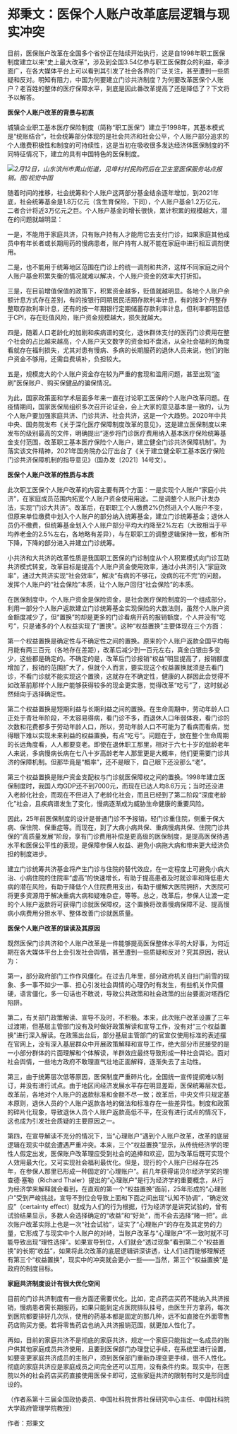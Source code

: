 # 郑秉文：医保个人账户改革底层逻辑与现实冲突

目前，医保账户改革在全国多个省份正在陆续开始执行，这是自1998年职工医保制度建立以来“史上最大改革”，涉及到全国3.54亿参与职工医保群众的利益，牵涉面广，在各大媒体平台上可以看到其引发了社会各界的广泛关注，甚至遭到一些质疑和反对。明知有阻力，中国为何要建立门诊共济制度？为何要改革医保个人账户？老百姓的整体的医疗保障水平，到底是因此番改革提高了还是降低了？下文将予以解答。

**医保个人账户改革的背景与初衷**

城镇企业职工基本医疗保险制度（简称“职工医保”）建立于1998年，其基本模式是“统账结合”，社会统筹部分体现的是社会共济和社会公平，个人账户部分追求的个人缴费积极性和制度的可持续性，这是当初在吸收很多发达经济体医保制度的不同特征情况下，建立的具有中国特色的医保制度。

![](https://inews.gtimg.com/newsapp_bt/0/15672184957/1000)_2月12日，山东滨州市黄山街道，见埠村村民购药后在卫生室医保服务站点报销。图/视觉中国_

随着时间的推移，社会统筹和个人账户这两部分基金结余逐年增加，到2021年底，社会统筹基金是1.8万亿元（含生育保险，下同），个人账户基金1.2万亿元，二者合计将近3万亿元之巨。个人账户基金的增长很快，累计积累的规模越大，潜在的问题就越明显：

一是，不能用于家庭共济，只有账户持有人才能用它去支付门诊，如果家庭其他成员中有年长者或长期用药的慢病患者，账户持有人就不能在家庭中进行相互调剂使用。

二是，也不能用于统筹地区范围在门诊上的统一调剂和共济，这样不同家庭之间个人账户基金积累失衡的情况就难以解决，个人账户资金的效率大打折扣。

三是，在目前增值保值的政策下，积累资金越多，贬值就越明显。各地个人账户余额计息方式存在差别，有的按银行同期居民活期存款利率计息，有的按3个月整存整取存款利率计息，还有的按一年期银行定期储蓄存款利率计息，但利率都明显低于CPI，存在贬值风险，账户资金规模越大，损失就越大。

四是，随着人口老龄化的加剧和疾病谱的变化，退休群体支付的医药门诊费用在整个社会的占比越来越高，个人账户天文数字的资金如不盘活，从全社会福利的角度看就存在福利损失，尤其对患有慢病、多病的长期服药的退休人员来说，他们的账户资金不够用，还需自费填补，负担较大。

五是，规模庞大的个人账户资金存在较为严重的套现和滥用问题，甚至出现“盗刷”医保账户、购买保健品的骗保情况。

为此，国家政策面和学术层面多年来一直在讨论职工医保的个人账户改革问题。在疫情期间，国家医保局组织多次召开论证会，会上大家的意见基本是一致的，认为个人账户要加强家庭共济、门诊共济、社会共济，这是一个大趋势。2020年中共中央、国务院发布《关于深化医疗保障制度改革的意见》，这是建立医保制度以来发布的级别最高的文件，明确提出“逐步将门诊医疗费用纳入基本医疗保险统筹基金支付范围，改革职工基本医疗保险个人账户，建立健全门诊共济保障机制”。为落实该文件精神，2021年国务院办公厅出台了《关于建立健全职工基本医疗保险门诊共济保障机制的指导意见》（国办发〔2021〕14号文）。

**医保个人账户改革的性质与本质**

此次职工医保个人账户改革的内容主要有两个方面：一是实现个人账户“家庭小共济”，在家庭成员范围内拓宽个人账户资金使用用途。二是调整个人账户计发办法，实现“门诊大共济”。改革后，在职职工个人缴费2%仍然进入个人账户不变，但原来单位缴费中划入个人账户的部分纳入统筹基金，建立门诊统筹基金；退休人员仍不缴费，但统筹基金划入个人账户部分平均大约降至2%左右（大致相当于平均养老金的2.5%左右，各地略有差异），与在职职工的调整逻辑保持一致，都有所下降，下降的部分进入并建立门诊统筹。

小共济和大共济的改革性质是我国职工医保的门诊制度从个人积累模式向门诊互助共济模式转变，改革目标是提高个人账户资金使用效率，通过小共济引入“家庭效率”，通过大共济实现“社会效率”，解决“有病的不够花，没病的花不完”的问题，发挥个人账户的“社会保险”本质，让个人账户回归“社会保险”的本质。

在医保制度中，个人账户资金是保险资金，是社会医疗保险制度的一个组成部分，利用一部分个人账户返款建立门诊统筹基金实现保险的大数法则，虽然个人账户资金额度减少了，但“置换”的却是更多的门诊看病开药的报销额度，个人并没有“吃亏”，只是诸多的个人权益实现了“置换”。这种“权益置换”主要体现在三个方面：

第一个权益置换是确定性与不确定性之间的置换。原来的个人账户返款全国平均每月能有两三百元（各地存在差距），改革后减少到一百元左右，真金白银由多变少，这些都是确定的。不确定的是，改革后门诊报销“权益”明显提高了，报销额度增加了，报销的范围扩大了，但就个人而言，要实现这个权益置换就须是去看门诊，不看门诊就不能实现这个置换，这就存在不确定性，健康的人群因此会觉得不如改革前那样个人账户能够获得较多的现金更实惠，觉得改革“吃亏”了，这时就必然倾向于选择确定性。

第二个权益置换是短期利益与长期利益之间的置换。在生命周期中，劳动年龄人口正处于青壮年阶段，不太容易得病，看门诊不多，而退休人口年弱体衰，看门诊的次数和花费都多于劳动年龄人口，所以，劳动年龄人口不可能为了看病而看病，觉得眼下难以实现未来利益的权益置换，有点“吃亏”。问题在于，放在整个生命周期的长远角度看，人人都要变老。即使在退休职工那里，相对于六七十岁的低龄老年人来说，多病慢病长病在七八十岁高龄老年人那里更是大概率，他们更需要门诊共济的保障机制。但那毕竟是“概率”，还不是眼下，自己眼下还没那么“老”。

第三个权益置换是账户资金支配权与门诊就医保障权之间的置换。1998年建立医保制度时，我国人均GDP还不到7000元，而现在已达人均8.6万元；当时还没进入老龄化社会，而现在不但进入了老龄化社会，而且已经到了第二阶段“深度老龄化”社会，且疾病谱发生了变化，慢病逐渐成为威胁生命健康的重要风险。

因此，25年前医保制度的设计是普通门诊不予报销，轻门诊重住院，侧重于保大病、保住院、保重症等。而现在，到了大病小病共保、重病慢病共保、住院门诊共保的“高质量发展”阶段，享有门诊费用补偿是更高级的医保制度，是提高医保待遇水平和医保公平性的表现，是保障参保人权益、避免小病拖大病和带来更大经济负担的制度进步。

建立门诊统筹共济基金将产生门诊与住院的替代效应，在一定程度上可避免小病大治、小病住院的住院率“虚高”的快速增长，有助于提高患者及时就诊率和降低患大病的潜在风险，有助于降低个人住院费用支出，有助于缓解大医院拥挤，大医院可将更多资源用于解决重病大病和疑难杂症，等等。总之，改革后，参保人让渡一定的个人账户返款将可获得门诊就医保障权，这个置换将改善慢病保障不足、提高慢病小病费用分担水平、整体改善门诊就医质量。

**医保个人账户改革的误读及其原因**

既然医保门诊共济和个人账户改革是一件能够提高医保整体水平的大好事，为何近期在各大媒体平台上会引发社会舆情，甚至遭到一些质疑和反对？究其原因，我认为：

第一，部分政府部门工作作风僵化。在过去几年里，部分政府机关自扫门前雪的现象、多一事不如少一事、担心引发社会舆情的心理仍时有发生，有些机关作风僵硬，语言僵化，多一句话也不敢说，导致公共政策和社会政策的出台要面对塔西佗陷阱。

第二，有关部门政策解读、宣导不及时，不积极。本来，此次账户改革设置了三年过渡期，但基层主管部门没有及时做好政策解读和宣导工作，没有对“三个权益置换”进行深入解读。在政策出台后，部分基层主管部门的官宣仅使用标准的表述摆在官网上，没有深入基层群众中开展政策解释和宣导工作，绝大部分市民接受的是一小部分群体的片面理解和个体解读，羊群效应最终导致形成一种社会舆论。面对社会舆情，一些地方政府不敢理直气壮地正面解释，逐渐失去了主动性。

第三，由于统筹层次低等原因，医保制度严重碎片化，全国统一宣传提纲难以制订，并没有进行试点。由于地区间经济发展水平存在明显差距，医保统筹层次低，改革前，各地对个人账户的返款标准和金额不尽一致；改革后，中央文件只规定基本原则，退休人员的个人账户返款各地的做法和标准存在一些差异性。制度和政策的碎片化现象，导致退休人员个人账户返款高低不平，在没有进行试点的情况下，这也成为引发社会质疑的主要原因之一。

第四，在宣导解读不充分的情况下，当“心理账户”遇到个人账户改革，改革的底层逻辑在现实中就会遭遇严重冲突。本来，三个“权益置换”显示，从传统经济学的理性人假定出发，医保账户改革理应受到社会的追捧和欢迎，因为改革后既可实现个人效用最大化，又可实现社会福利最优化。但是，现行的个人账户已经存在25年，在参保人那里已形成一种固定的“心理账户”。前几年获得诺贝尔经济学奖的理查德·塞勒（Richard
Thaler）提出的“心理账户”是行为经济学的重要概念，从行为经济学来解释就会看到，在直观的第一个“权益置换”面前，25年形成的“心理账户”受到严峻挑战，宣导不到位会导致上面和下面之间出现“认知不协调”，“确定效应”（certainty
effect）就成为人们的行为根据，行为经济学是讲究试验的，曾有试验结果显示，多数人会选择确定的“收益”和“好处”，而不会去选择“赌一把”。此次账户改革实际上也是一次“社会试验”，证实了“心理账户”的存在及其定势的力量，它形成了与现实中个人账户的对峙，当账户改革与“心理账户”不一致时就不可能导致出现“理性选择”。如果宣导到位，人们就会“透过现象”看到第二个“权益置换”的长期“收益”，如果将此次改革的底层逻辑讲深讲透，让人们进而能够理解还有第三个“权益置换”，现实中的冲突就会更小一些——当然，第三个“权益置换”是政府的制度目标。

**家庭共济制度设计有很大优化空间**

目前的门诊共济制度有一些方面还需要优化。比如，定点药店买药不能纳入共济报销，慢病患者需长期服药，如果只能到定点医院排队挂号，由医生开方拿药，每次到医院都要排好几次队，使用的药基本都是固定的那几种，远不如直接在外面零售药店购买方便。若将零售药店也纳入共济报销范围，就更加人性化了。

再如，目前的家庭共济不是彻底的家庭共济，规定一个家庭只能指定一名成员的账户供其他家庭成员共济使用，且要到医保部门办理登记手续，在系统里进行设置，如要变更家庭共济成员的主账户，须到医保部门重新办理变更手续，很不人性化。彻底的家庭共济应是家庭成员之间完全还可以互用，没有条件约束。现实中，在医院以外的社会药店买药直接使用医保卡即可，这些家庭共济的限制有时又是形同虚设的。

（作者系第十三届全国政协委员、中国社科院世界社保研究中心主任、中国社科院大学政府管理学院教授）

作者：郑秉文

